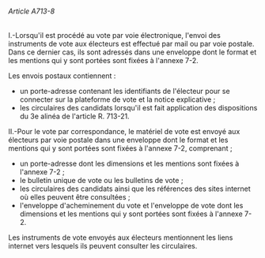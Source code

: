 ###### Article A713-8

I.-Lorsqu'il est procédé au vote par voie électronique, l'envoi des instruments de vote aux électeurs est effectué par mail ou par voie postale. Dans ce dernier cas, ils sont adressés dans une enveloppe dont le format et les mentions qui y sont portées sont fixées à l'annexe 7-2.

Les envois postaux contiennent :

- un porte-adresse contenant les identifiants de l'électeur pour se connecter sur la plateforme de vote et la notice explicative ;
- les circulaires des candidats lorsqu'il est fait application des dispositions du 3e alinéa de l'article R. 713-21.

II.-Pour le vote par correspondance, le matériel de vote est envoyé aux électeurs par voie postale dans une enveloppe dont le format et les mentions qui y sont portées sont fixées à l'annexe 7-2, comprenant ;

- un porte-adresse dont les dimensions et les mentions sont fixées à l'annexe 7-2 ;
- le bulletin unique de vote ou les bulletins de vote ;
- les circulaires des candidats ainsi que les références des sites internet où elles peuvent être consultées ;
- l'enveloppe d'acheminement du vote et l'enveloppe de vote dont les dimensions et les mentions qui y sont portées sont fixées à l'annexe 7-2.

Les instruments de vote envoyés aux électeurs mentionnent les liens internet vers lesquels ils peuvent consulter les circulaires.

